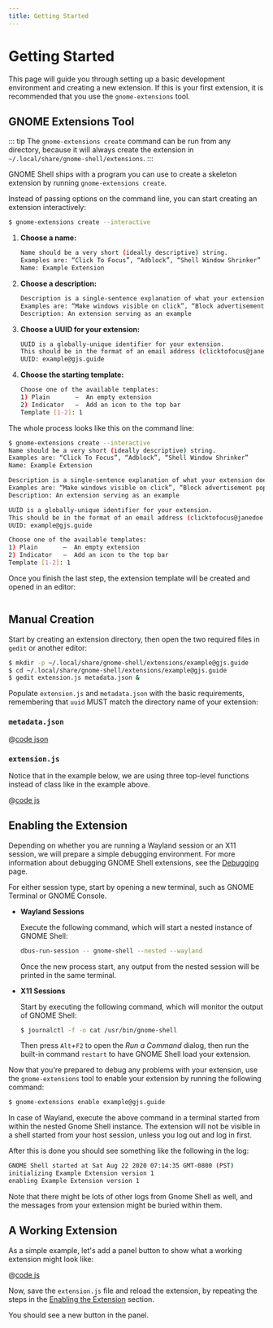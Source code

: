 ```yaml
---
title: Getting Started
---
```


# Getting Started

This page will guide you through setting up a basic development environment and
creating a new extension. If this is your first extension, it is recommended
that you use the `gnome-extensions` tool.

## GNOME Extensions Tool

::: tip
The `gnome-extensions create` command can be run from any directory, because it
will always create the extension in `~/.local/share/gnome-shell/extensions`.
:::

GNOME Shell ships with a program you can use to create a skeleton extension by
running `gnome-extensions create`.

Instead of passing options on the command line, you can start creating an
extension interactively:

```sh
$ gnome-extensions create --interactive
```

1. **Choose a name:**

   ```sh
   Name should be a very short (ideally descriptive) string.
   Examples are: “Click To Focus”, “Adblock”, “Shell Window Shrinker”
   Name: Example Extension
   ```

2. **Choose a description:**

   ```sh
   Description is a single-sentence explanation of what your extension does.
   Examples are: “Make windows visible on click”, “Block advertisement popups”, “Animate windows shrinking on minimize”
   Description: An extension serving as an example
   ```

3. **Choose a UUID for your extension:**

   ```sh
   UUID is a globally-unique identifier for your extension.
   This should be in the format of an email address (clicktofocus@janedoe.example.com)
   UUID: example@gjs.guide
   ```

4. **Choose the starting template:**

   ```sh
   Choose one of the available templates:
   1) Plain       –  An empty extension
   2) Indicator   –  Add an icon to the top bar
   Template [1-2]: 1
   ```

The whole process looks like this on the command line:

```sh
$ gnome-extensions create --interactive
Name should be a very short (ideally descriptive) string.
Examples are: “Click To Focus”, “Adblock”, “Shell Window Shrinker”
Name: Example Extension

Description is a single-sentence explanation of what your extension does.
Examples are: “Make windows visible on click”, “Block advertisement popups”, “Animate windows shrinking on minimize”
Description: An extension serving as an example

UUID is a globally-unique identifier for your extension.
This should be in the format of an email address (clicktofocus@janedoe.example.com)
UUID: example@gjs.guide

Choose one of the available templates:
1) Plain       –  An empty extension
2) Indicator   –  Add an icon to the top bar
Template [1-2]: 1
```

Once you finish the last step, the extension template will be created and opened
in an editor:

<img :src="$withBase('/assets/img/gnome-extensions-create-editor.png')" />

## Manual Creation

Start by creating an extension directory, then open the two required files in
`gedit` or another editor:

```sh
$ mkdir -p ~/.local/share/gnome-shell/extensions/example@gjs.guide
$ cd ~/.local/share/gnome-shell/extensions/example@gjs.guide
$ gedit extension.js metadata.json &
```

Populate `extension.js` and `metadata.json` with the basic requirements,
remembering that `uuid` MUST match the directory name of your extension:

### `metadata.json`

@[code json](@src/extensions/overview/anatomy/metadataRequired.json)

### `extension.js`

Notice that in the example below, we are using three top-level functions instead
of class like in the example above.

@[code js](@src/extensions/overview/anatomy/extension.js)

## Enabling the Extension

Depending on whether you are running a Wayland session or an X11 session, we
will prepare a simple debugging environment. For more information about
debugging GNOME Shell extensions, see the [Debugging](debugging.html) page.

For either session type, start by opening a new terminal, such as GNOME Terminal
or GNOME Console.

- **Wayland Sessions**

    Execute the following command, which will start a nested instance of GNOME
    Shell:

    ```sh
    dbus-run-session -- gnome-shell --nested --wayland
    ```
    
    Once the new process start, any output from the nested session will be
    printed in the same terminal.

- **X11 Sessions**

    Start by executing the following command, which will monitor the output of
    GNOME Shell:

    ```sh
    $ journalctl -f -o cat /usr/bin/gnome-shell
    ```
    
    Then press `Alt`+`F2` to open the *Run a Command* dialog, then run the
    built-in command `restart` to have GNOME Shell load your extension.

Now that you're prepared to debug any problems with your extension, use the
`gnome-extensions` tool to enable your extension by running the following command:

```sh
$ gnome-extensions enable example@gjs.guide
```

In case of Wayland, execute the above command in a terminal started from within
the nested Gnome Shell instance. The extension will not be visible in a shell
started from your host session, unless you log out and log in first.

After this is done you should see something like the following in the log:

```sh
GNOME Shell started at Sat Aug 22 2020 07:14:35 GMT-0800 (PST)
initializing Example Extension version 1
enabling Example Extension version 1
```

Note that there might be lots of other logs from Gnome Shell as well, and the
messages from your extension might be buried within them.

## A Working Extension

As a simple example, let's add a panel button to show what a working extension
might look like:

@[code js](@src/extensions/development/creating/extension.js)

Now, save the `extension.js` file and reload the extension, by repeating the
steps in the [Enabling the Extension](#enabling-the-extension) section.

You should see a new button in the panel.
